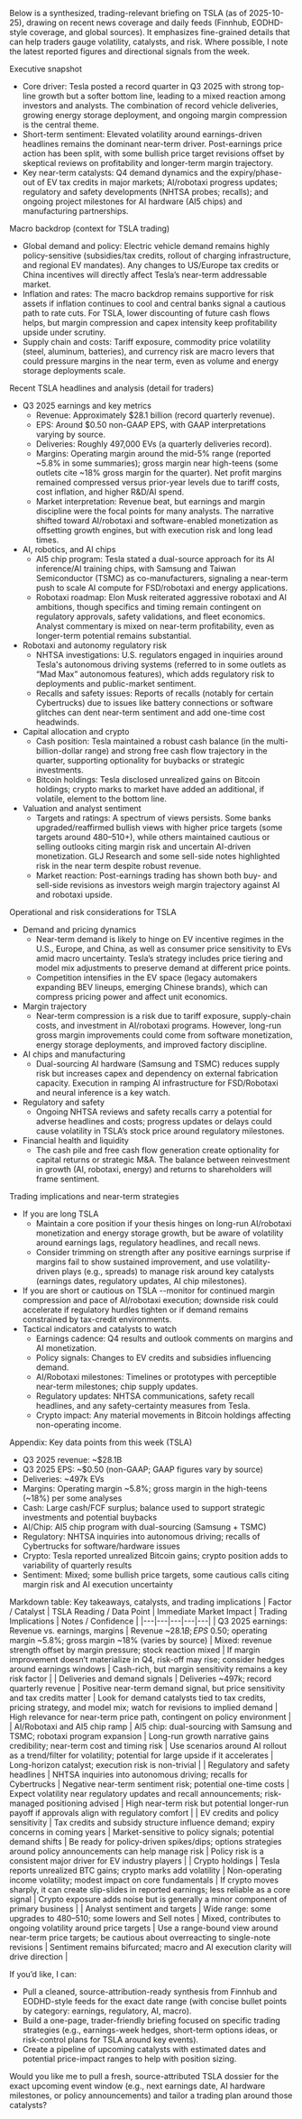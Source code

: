 Below is a synthesized, trading-relevant briefing on TSLA (as of 2025-10-25), drawing on recent news coverage and daily feeds (Finnhub, EODHD-style coverage, and global sources). It emphasizes fine-grained details that can help traders gauge volatility, catalysts, and risk. Where possible, I note the latest reported figures and directional signals from the week.

Executive snapshot
- Core driver: Tesla posted a record quarter in Q3 2025 with strong top-line growth but a softer bottom line, leading to a mixed reaction among investors and analysts. The combination of record vehicle deliveries, growing energy storage deployment, and ongoing margin compression is the central theme.
- Short-term sentiment: Elevated volatility around earnings-driven headlines remains the dominant near-term driver. Post-earnings price action has been split, with some bullish price target revisions offset by skeptical reviews on profitability and longer-term margin trajectory.
- Key near-term catalysts: Q4 demand dynamics and the expiry/phase-out of EV tax credits in major markets; AI/robotaxi progress updates; regulatory and safety developments (NHTSA probes; recalls); and ongoing project milestones for AI hardware (AI5 chips) and manufacturing partnerships.

Macro backdrop (context for TSLA trading)
- Global demand and policy: Electric vehicle demand remains highly policy-sensitive (subsidies/tax credits, rollout of charging infrastructure, and regional EV mandates). Any changes to US/Europe tax credits or China incentives will directly affect Tesla’s near-term addressable market.
- Inflation and rates: The macro backdrop remains supportive for risk assets if inflation continues to cool and central banks signal a cautious path to rate cuts. For TSLA, lower discounting of future cash flows helps, but margin compression and capex intensity keep profitability upside under scrutiny.
- Supply chain and costs: Tariff exposure, commodity price volatility (steel, aluminum, batteries), and currency risk are macro levers that could pressure margins in the near term, even as volume and energy storage deployments scale.

Recent TSLA headlines and analysis (detail for traders)
- Q3 2025 earnings and key metrics
  - Revenue: Approximately $28.1 billion (record quarterly revenue).
  - EPS: Around $0.50 non-GAAP EPS, with GAAP interpretations varying by source.
  - Deliveries: Roughly 497,000 EVs (a quarterly deliveries record).
  - Margins: Operating margin around the mid-5% range (reported ~5.8% in some summaries); gross margin near high-teens (some outlets cite ~18% gross margin for the quarter). Net profit margins remained compressed versus prior-year levels due to tariff costs, cost inflation, and higher R&D/AI spend.
  - Market interpretation: Revenue beat, but earnings and margin discipline were the focal points for many analysts. The narrative shifted toward AI/robotaxi and software-enabled monetization as offsetting growth engines, but with execution risk and long lead times.
- AI, robotics, and AI chips
  - AI5 chip program: Tesla stated a dual-source approach for its AI inference/AI training chips, with Samsung and Taiwan Semiconductor (TSMC) as co-manufacturers, signaling a near-term push to scale AI compute for FSD/robotaxi and energy applications.
  - Robotaxi roadmap: Elon Musk reiterated aggressive robotaxi and AI ambitions, though specifics and timing remain contingent on regulatory approvals, safety validations, and fleet economics. Analyst commentary is mixed on near-term profitability, even as longer-term potential remains substantial.
- Robotaxi and autonomy regulatory risk
  - NHTSA investigations: U.S. regulators engaged in inquiries around Tesla's autonomous driving systems (referred to in some outlets as “Mad Max” autonomous features), which adds regulatory risk to deployments and public-market sentiment.
  - Recalls and safety issues: Reports of recalls (notably for certain Cybertrucks) due to issues like battery connections or software glitches can dent near-term sentiment and add one-time cost headwinds.
- Capital allocation and crypto
  - Cash position: Tesla maintained a robust cash balance (in the multi-billion-dollar range) and strong free cash flow trajectory in the quarter, supporting optionality for buybacks or strategic investments.
  - Bitcoin holdings: Tesla disclosed unrealized gains on Bitcoin holdings; crypto marks to market have added an additional, if volatile, element to the bottom line.
- Valuation and analyst sentiment
  - Targets and ratings: A spectrum of views persists. Some banks upgraded/reaffirmed bullish views with higher price targets (some targets around $480–$510+), while others maintained cautious or selling outlooks citing margin risk and uncertain AI-driven monetization. GLJ Research and some sell-side notes highlighted risk in the near term despite robust revenue.
  - Market reaction: Post-earnings trading has shown both buy- and sell-side revisions as investors weigh margin trajectory against AI and robotaxi upside.

Operational and risk considerations for TSLA
- Demand and pricing dynamics
  - Near-term demand is likely to hinge on EV incentive regimes in the U.S., Europe, and China, as well as consumer price sensitivity to EVs amid macro uncertainty. Tesla’s strategy includes price tiering and model mix adjustments to preserve demand at different price points.
  - Competition intensifies in the EV space (legacy automakers expanding BEV lineups, emerging Chinese brands), which can compress pricing power and affect unit economics.
- Margin trajectory
  - Near-term compression is a risk due to tariff exposure, supply-chain costs, and investment in AI/robotaxi programs. However, long-run gross margin improvements could come from software monetization, energy storage deployments, and improved factory discipline.
- AI chips and manufacturing
  - Dual-sourcing AI hardware (Samsung and TSMC) reduces supply risk but increases capex and dependency on external fabrication capacity. Execution in ramping AI infrastructure for FSD/Robotaxi and neural inference is a key watch.
- Regulatory and safety
  - Ongoing NHTSA reviews and safety recalls carry a potential for adverse headlines and costs; progress updates or delays could cause volatility in TSLA’s stock price around regulatory milestones.
- Financial health and liquidity
  - The cash pile and free cash flow generation create optionality for capital returns or strategic M&A. The balance between reinvestment in growth (AI, robotaxi, energy) and returns to shareholders will frame sentiment.

Trading implications and near-term strategies
- If you are long TSLA
  - Maintain a core position if your thesis hinges on long-run AI/robotaxi monetization and energy storage growth, but be aware of volatility around earnings lags, regulatory headlines, and recall news.
  - Consider trimming on strength after any positive earnings surprise if margins fail to show sustained improvement, and use volatility-driven plays (e.g., spreads) to manage risk around key catalysts (earnings dates, regulatory updates, AI chip milestones).
- If you are short or cautious on TSLA
  --monitor for continued margin compression and pace of AI/robotaxi execution; downside risk could accelerate if regulatory hurdles tighten or if demand remains constrained by tax-credit environments.
- Tactical indicators and catalysts to watch
  - Earnings cadence: Q4 results and outlook comments on margins and AI monetization.
  - Policy signals: Changes to EV credits and subsidies influencing demand.
  - AI/Robotaxi milestones: Timelines or prototypes with perceptible near-term milestones; chip supply updates.
  - Regulatory updates: NHTSA communications, safety recall headlines, and any safety-certainty measures from Tesla.
  - Crypto impact: Any material movements in Bitcoin holdings affecting non-operating income.

Appendix: Key data points from this week (TSLA)
- Q3 2025 revenue: ~$28.1B
- Q3 2025 EPS: ~$0.50 (non-GAAP; GAAP figures vary by source)
- Deliveries: ~497k EVs
- Margins: Operating margin ~5.8%; gross margin in the high-teens (~18%) per some analyses
- Cash: Large cash/FCF surplus; balance used to support strategic investments and potential buybacks
- AI/Chip: AI5 chip program with dual-sourcing (Samsung + TSMC)
- Regulatory: NHTSA inquiries into autonomous driving; recalls of Cybertrucks for software/hardware issues
- Crypto: Tesla reported unrealized Bitcoin gains; crypto position adds to variability of quarterly results
- Sentiment: Mixed; some bullish price targets, some cautious calls citing margin risk and AI execution uncertainty

Markdown table: Key takeaways, catalysts, and trading implications
| Factor / Catalyst | TSLA Reading / Data Point | Immediate Market Impact | Trading Implications | Notes / Confidence |
|---|---|---|---|---|
| Q3 2025 earnings: Revenue vs. earnings, margins | Revenue ~$28.1B; EPS ~$0.50; operating margin ~5.8%; gross margin ~18% (varies by source) | Mixed: revenue strength offset by margin pressure; stock reaction mixed | If margin improvement doesn’t materialize in Q4, risk-off may rise; consider hedges around earnings windows | Cash-rich, but margin sensitivity remains a key risk factor |
| Deliveries and demand signals | Deliveries ~497k; record quarterly revenue | Positive near-term demand signal, but price sensitivity and tax credits matter | Look for demand catalysts tied to tax credits, pricing strategy, and model mix; watch for revisions to implied demand | High relevance for near-term price path, contingent on policy environment |
| AI/Robotaxi and AI5 chip ramp | AI5 chip: dual-sourcing with Samsung and TSMC; robotaxi program expansion | Long-run growth narrative gains credibility; near-term cost and timing risk | Use scenarios around AI rollout as a trend/filter for volatility; potential for large upside if it accelerates | Long-horizon catalyst; execution risk is non-trivial |
| Regulatory and safety headlines | NHTSA inquiries into autonomous driving; recalls for Cybertrucks | Negative near-term sentiment risk; potential one-time costs | Expect volatility near regulatory updates and recall announcements; risk-managed positioning advised | High near-term risk but potential longer-run payoff if approvals align with regulatory comfort |
| EV credits and policy sensitivity | Tax credits and subsidy structure influence demand; expiry concerns in coming years | Market-sensitive to policy signals; potential demand shifts | Be ready for policy-driven spikes/dips; options strategies around policy announcements can help manage risk | Policy risk is a consistent major driver for EV industry players |
| Crypto holdings | Tesla reports unrealized BTC gains; crypto marks add volatility | Non-operating income volatility; modest impact on core fundamentals | If crypto moves sharply, it can create slip-slides in reported earnings; less reliable as a core signal | Crypto exposure adds noise but is generally a minor component of primary business |
| Analyst sentiment and targets | Wide range: some upgrades to $480–$510; some lowers and Sell notes | Mixed, contributes to ongoing volatility around price targets | Use a range-bound view around near-term price targets; be cautious about overreacting to single-note revisions | Sentiment remains bifurcated; macro and AI execution clarity will drive direction |

If you’d like, I can:
- Pull a cleaned, source-attribution-ready synthesis from Finnhub and EODHD-style feeds for the exact date range (with concise bullet points by category: earnings, regulatory, AI, macro).
- Build a one-page, trader-friendly briefing focused on specific trading strategies (e.g., earnings-week hedges, short-term options ideas, or risk-control plans for TSLA around key events).
- Create a pipeline of upcoming catalysts with estimated dates and potential price-impact ranges to help with position sizing.

Would you like me to pull a fresh, source-attributed TSLA dossier for the exact upcoming event window (e.g., next earnings date, AI hardware milestones, or policy announcements) and tailor a trading plan around those catalysts?
